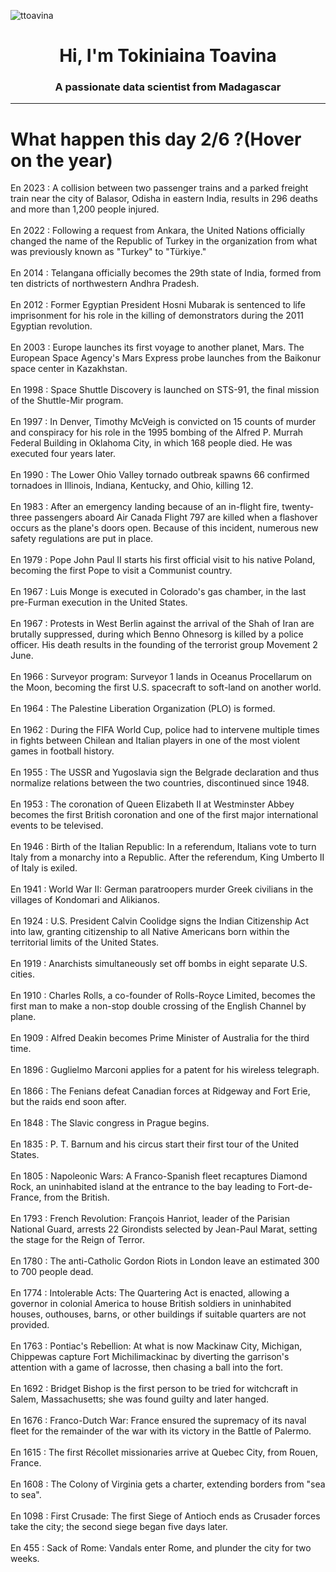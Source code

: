 
<p align="left"> <img src="https://komarev.com/ghpvc/?username=ttoavina&label=Profile%20views&color=0e75b6&style=flat" alt="ttoavina" /> </p>
<h1 align="center">Hi, I'm Tokiniaina Toavina</h1>
<h3 align="center">A passionate data scientist from Madagascar</h3>
    
<hr/>
<h1> What happen this day 2/6 ?(Hover on the year)</h1>

En 2023 : A collision between two passenger trains and a parked freight train near the city of Balasor, Odisha in eastern India, results in 296 deaths and more than 1,200 people injured.
<br/><br/>
En 2022 : Following a request from Ankara, the United Nations officially changed the name of the Republic of Turkey in the organization from what was previously known as "Turkey" to "Türkiye."
<br/><br/>
En 2014 : Telangana officially becomes the 29th state of India, formed from ten districts of northwestern Andhra Pradesh.
<br/><br/>
En 2012 : Former Egyptian President Hosni Mubarak is sentenced to life imprisonment for his role in the killing of demonstrators during the 2011 Egyptian revolution.
<br/><br/>
En 2003 : Europe launches its first voyage to another planet, Mars. The European Space Agency's Mars Express probe launches from the Baikonur space center in Kazakhstan.
<br/><br/>
En 1998 : Space Shuttle Discovery is launched on STS-91, the final mission of the Shuttle-Mir program.
<br/><br/>
En 1997 : In Denver, Timothy McVeigh is convicted on 15 counts of murder and conspiracy for his role in the 1995 bombing of the Alfred P. Murrah Federal Building in Oklahoma City, in which 168 people died. He was executed four years later.
<br/><br/>
En 1990 : The Lower Ohio Valley tornado outbreak spawns 66 confirmed tornadoes in Illinois, Indiana, Kentucky, and Ohio, killing 12.
<br/><br/>
En 1983 : After an emergency landing because of an in-flight fire, twenty-three passengers aboard Air Canada Flight 797 are killed when a flashover occurs as the plane's doors open. Because of this incident, numerous new safety regulations are put in place.
<br/><br/>
En 1979 : Pope John Paul II starts his first official visit to his native Poland, becoming the first Pope to visit a Communist country.
<br/><br/>
En 1967 : Luis Monge is executed in Colorado's gas chamber, in the last pre-Furman execution in the United States.
<br/><br/>
En 1967 : Protests in West Berlin against the arrival of the Shah of Iran are brutally suppressed, during which Benno Ohnesorg is killed by a police officer. His death results in the founding of the terrorist group Movement 2 June.
<br/><br/>
En 1966 : Surveyor program: Surveyor 1 lands in Oceanus Procellarum on the Moon, becoming the first U.S. spacecraft to soft-land on another world.
<br/><br/>
En 1964 : The Palestine Liberation Organization (PLO) is formed.
<br/><br/>
En 1962 : During the FIFA World Cup, police had to intervene multiple times in fights between Chilean and Italian players in one of the most violent games in football history.
<br/><br/>
En 1955 : The USSR and Yugoslavia sign the Belgrade declaration and thus normalize relations between the two countries, discontinued since 1948.
<br/><br/>
En 1953 : The coronation of Queen Elizabeth II at Westminster Abbey becomes the first British coronation and one of the first major international events to be televised.
<br/><br/>
En 1946 : Birth of the Italian Republic: In a referendum, Italians vote to turn Italy from a monarchy into a Republic. After the referendum, King Umberto II of Italy is exiled.
<br/><br/>
En 1941 : World War II: German paratroopers murder Greek civilians in the villages of Kondomari and Alikianos.
<br/><br/>
En 1924 : U.S. President Calvin Coolidge signs the Indian Citizenship Act into law, granting citizenship to all Native Americans born within the territorial limits of the United States.
<br/><br/>
En 1919 : Anarchists simultaneously set off bombs in eight separate U.S. cities.
<br/><br/>
En 1910 : Charles Rolls, a co-founder of Rolls-Royce Limited, becomes the first man to make a non-stop double crossing of the English Channel by plane.
<br/><br/>
En 1909 : Alfred Deakin becomes Prime Minister of Australia for the third time.
<br/><br/>
En 1896 : Guglielmo Marconi applies for a patent for his wireless telegraph.
<br/><br/>
En 1866 : The Fenians defeat Canadian forces at Ridgeway and Fort Erie, but the raids end soon after.
<br/><br/>
En 1848 : The Slavic congress in Prague begins.
<br/><br/>
En 1835 : P. T. Barnum and his circus start their first tour of the United States.
<br/><br/>
En 1805 : Napoleonic Wars: A Franco-Spanish fleet recaptures Diamond Rock, an uninhabited island at the entrance to the bay leading to Fort-de-France, from the British.
<br/><br/>
En 1793 : French Revolution: François Hanriot, leader of the Parisian National Guard, arrests 22 Girondists selected by Jean-Paul Marat, setting the stage for the Reign of Terror.
<br/><br/>
En 1780 : The anti-Catholic Gordon Riots in London leave an estimated 300 to 700 people dead.
<br/><br/>
En 1774 : Intolerable Acts: The Quartering Act is enacted, allowing a governor in colonial America to house British soldiers in uninhabited houses, outhouses, barns, or other buildings if suitable quarters are not provided.
<br/><br/>
En 1763 : Pontiac's Rebellion: At what is now Mackinaw City, Michigan, Chippewas capture Fort Michilimackinac by diverting the garrison's attention with a game of lacrosse, then chasing a ball into the fort.
<br/><br/>
En 1692 : Bridget Bishop is the first person to be tried for witchcraft in Salem, Massachusetts; she was found guilty and later hanged.
<br/><br/>
En 1676 : Franco-Dutch War: France ensured the supremacy of its naval fleet for the remainder of the war with its victory in the Battle of Palermo.
<br/><br/>
En 1615 : The first Récollet missionaries arrive at Quebec City, from Rouen, France.
<br/><br/>
En 1608 : The Colony of Virginia gets a charter, extending borders from "sea to sea".
<br/><br/>
En 1098 : First Crusade: The first Siege of Antioch ends as Crusader forces take the city; the second siege began five days later.
<br/><br/>
En 455 : Sack of Rome: Vandals enter Rome, and plunder the city for two weeks.
<br/><br/>
